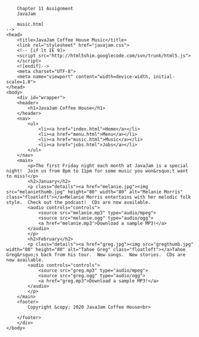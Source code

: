 <!DOCTYPE html>
<html>
		
		Chapter 11 Assignment
		JavaJam
		
		music.html
	-->
	<head>
		<title>JavaJam Coffee House Music</title>
		<link rel="stylesheet" href="javajam.css">
		<!-- [if lt IE 9]>
		<script src="http://html5shim.googlecode.com/svn/trunk/html5.js">
		</script>
		<![endif]-->
		<meta charset="UTF-8">
		<meta name="viewport" content="width=device-width, initial-scale=1.0">
	</head>
	<body>
		<div id="wrapper">
		<header>
			<h1>JavaJam Coffee House</h1>
		</header>
		<nav>
			<ul>
				<li><a href="index.html">Home</a></li>
				<li><a href="menu.html">Menu</a></li>
				<li><a href="music.html">Music</a></li>
				<li><a href="jobs.html">Jobs</a></li>
			</ul>
		</nav>
		<main>
			<p>The first Friday night each month at JavaJam is a special night!  Join us from 8pm to 11pm for some music you won&rsquo;t want to miss!</p>
			<h2>January</h2>
			<p class="details"><a href="melanie.jpg"><img src="melaniethumb.jpg" height="80" width="80" alt="Melanie Morris" class="floatleft"></a>Melanie Morris entertains with her melodic folk style.  Check out the podcast!  CDs are now available.
			<audio controls="controls">
				<source src="melanie.mp3" type="audio/mpeg">
				<source src="melanie.ogg" type="audio/ogg">
				<a href="melanie.mp3">Download a sample MP3!</a>
			</audio>
			</p>
			<h2>February</h2>
			<p class="details"><a href="greg.jpg"><img src="gregthumb.jpg" width="80" height="80" alt="Tahoe Greg" class="floatleft"></a>Tahoe Greg&rsquo;s back from his tour.  New songs.  New stories.  CDs are now available.
			<audio controls="controls">
				<source src="greg.mp3" type="audio/mpeg">
				<source src="greg.ogg" type="audio/ogg">
				<a href="greg.mp3">Download a sample MP3!</a>
			</audio>
			</p>
		</main>
		<footer>
			Copyright &copy; 2020 JavaJam Coffee House<br>
			
		</footer>
		</div>
	</body>
</html>
